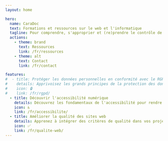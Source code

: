 ```yaml
---
layout: home

hero:
  name: CaraDoc
  text: Formations et ressources sur le web et l'informatique
  tagline: Pour comprendre, s'approprier et (re)prendre le contrôle de sa vie numérique
  actions:
    - theme: brand
      text: Ressources
      link: /fr/ressources
    - theme: alt
      text: Contact
      link: /fr/contact

features:
#  - title: Protéger les données personnelles en conformité avec le RGPD
#    details: Apprivoisez les grands principes de la protection des données personnelles et du RGPD pour être en conformité dans vos projets web. 
#    icon: 🔒
#    link: /fr/rgpd/
  - title: Découvrir l'accessibilité numérique
    details: Découvrez les fondamentaux de l'accessibilité pour rendre votre vie numérique plus respectueuse des droits des personnes en situation de handicap.
    icon: ♿️
    link: /fr/accessibilite/
  - title: Améliorer la qualité des sites web
    details: Apprenez à intégrer des critères de qualité dans vos projets web.
    icon: ✅
    link: /fr/qualite-web/
---
```


